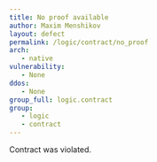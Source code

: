 ```yaml
---
title: No proof available
author: Maxim Menshikov
layout: defect
permalink: /logic/contract/no_proof
arch:
   - native
vulnerability:
   - None
ddos:
   - None
group_full: logic.contract
group:
   - logic
   - contract
---
```


Contract was violated.
